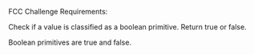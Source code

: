 FCC Challenge Requirements:

Check if a value is classified as a boolean primitive. Return true or false.

Boolean primitives are true and false.